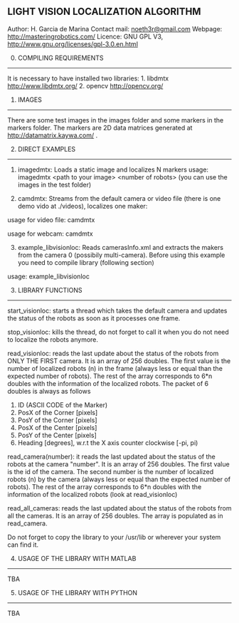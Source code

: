 LIGHT VISION LOCALIZATION ALGORITHM
--------------------------------------------------------------

Author: H. Garcia de Marina  Contact mail: noeth3r@gmail.com  Webpage: http://masteringrobotics.com/  Licence: GNU GPL V3, http://www.gnu.org/licenses/gpl-3.0.en.html

0. COMPILING REQUIREMENTS
-------------------------
It is necessary to have installed two libraries:  1. libdmtx http://www.libdmtx.org/  2. opencv  http://opencv.org/


1. IMAGES
---------

There are some test images in the images folder and some markers 
in the markers folder. The markers are 2D data matrices generated
at http://datamatrix.kaywa.com/ .

2. DIRECT EXAMPLES
------------------

1. imagedmtx: Loads a static image and localizes N markers  usage: imagedmtx \<path to your image\> \<number of robots\> (you can use the images in the test folder)

2. camdmtx: Streams from the default camera or video file (there is one demo vido at ./videos), localizes one maker:

usage for video file: camdmtx <path to your video file>

usage for webcam: camdmtx <width> <height>

3. example_libvisionloc: Reads camerasInfo.xml and extracts the makers from the
camera 0 (possibily multi-camera). Before using this example you need to compile  library (following section)

usage: example_libvisionloc


3. LIBRARY FUNCTIONS
-------------------------

start_visionloc: starts a thread which takes the default camera and 
updates the status of the robots as soon as it processes one frame.

stop_visionloc: kills the thread, do not forget to call it when you
do not need to localize the robots anymore.

read_visionloc: reads the last update about the status of the robots from 
ONLY THE FIRST camera. It is an array of 256 doubles. The first value is the number of localized robots (n) in the frame (always less or equal than the expected number of robots). The rest of the array corresponds to 6*n doubles with the information of the localized robots. The packet of 6 doubles is always as follows

1. ID (ASCII CODE of the Marker)
2. PosX of the Corner [pixels]
3. PosY of the Corner [pixels]
4. PosX of the Center [pixels]
5. PosY of the Center [pixels]
6. Heading [degrees], w.r.t the X axis counter clockwise [-pi, pi)

read_camera(number): it reads the last updated about the status of the robots at
the camera "number". It is an array of 256 doubles. The first value is the id of the camera. The second number is the number of localized robots (n) by the camera (always less or equal than the expected number of robots). The rest of the array corresponds to 6*n doubles with the information of the localized robots (look at read_visionloc)

read_all_cameras: reads the last updated about the status of the robots from
all the cameras. It is an array of 256 doubles. The array is populated as in read_camera.

Do not forget to copy the library to your /usr/lib or wherever your
system can find it.


4. USAGE OF THE LIBRARY WITH MATLAB
------------------------------
TBA

5. USAGE OF THE LIBRARY WITH PYTHON
-----------------------------------
TBA
